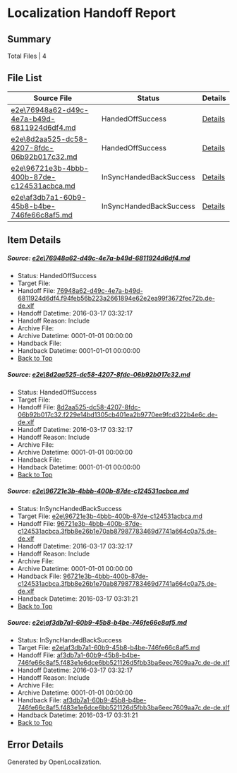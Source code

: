 # <a name='report-top'></a> Localization Handoff Report

## Summary
 Total Files | 4

## File List
 Source File | Status | Details 
 ----------- | ------ | ------- 
 [e2e\76948a62-d49c-4e7a-b49d-6811924d6df4.md](https://github.com/OpenLocalizationTest/oltest/blob/71518e85f2a90420ef323f6b2ce320497c48ba3a/e2e/76948a62-d49c-4e7a-b49d-6811924d6df4.md) | HandedOffSuccess | [Details](#97c83923b60107825269a57812267536cafafb651)
 [e2e\8d2aa525-dc58-4207-8fdc-06b92b017c32.md](https://github.com/OpenLocalizationTest/oltest/blob/71518e85f2a90420ef323f6b2ce320497c48ba3a/e2e/8d2aa525-dc58-4207-8fdc-06b92b017c32.md) | HandedOffSuccess | [Details](#5a536f7061e6f03cf94ffe14062487ff9e74d8502)
 [e2e\96721e3b-4bbb-400b-87de-c124531acbca.md](https://github.com/OpenLocalizationTest/oltest/blob/d13dbbdc6d1ee0e37fce01d94483358e4d0f953e/e2e/96721e3b-4bbb-400b-87de-c124531acbca.md) | InSyncHandedBackSuccess | [Details](#14dd2a6acabebe50bb76bd05bb14644103f2d8603)
 [e2e\af3db7a1-60b9-45b8-b4be-746fe66c8af5.md](https://github.com/OpenLocalizationTest/oltest/blob/70e9314ab376397f21f9fd1ce9313810b27abc39/e2e/af3db7a1-60b9-45b8-b4be-746fe66c8af5.md) | InSyncHandedBackSuccess | [Details](#6d25f88f45b20b581a7dfcbcfd98e3a571e817b44)

## Item Details
##### <a name='97c83923b60107825269a57812267536cafafb651'></a> Source: [e2e\76948a62-d49c-4e7a-b49d-6811924d6df4.md](https://github.com/OpenLocalizationTest/oltest/blob/71518e85f2a90420ef323f6b2ce320497c48ba3a/e2e/76948a62-d49c-4e7a-b49d-6811924d6df4.md)
* Status: HandedOffSuccess
* Target File: 
* Handoff File: [76948a62-d49c-4e7a-b49d-6811924d6df4.f94feb56b223a2661894e62e2ea99f3672fec72b.de-de.xlf](https://github.com/OpenLocalizationTestOrg/olhandoff/blob/a78a55f38c76510c2f9051df38a53f8a6266972f/ol-handoff/OpenLocalizationTestOrg/oltest.de-de/xinjiang/ht/76948a62-d49c-4e7a-b49d-6811924d6df4.f94feb56b223a2661894e62e2ea99f3672fec72b.de-de.xlf)
* Handoff Datetime: 2016-03-17 03:32:17
* Handoff Reason: Include
* Archive File: 
* Archive Datetime: 0001-01-01 00:00:00
* Handback File: 
* Handback Datetime: 0001-01-01 00:00:00
* [Back to Top](#report-top)

##### <a name='5a536f7061e6f03cf94ffe14062487ff9e74d8502'></a> Source: [e2e\8d2aa525-dc58-4207-8fdc-06b92b017c32.md](https://github.com/OpenLocalizationTest/oltest/blob/71518e85f2a90420ef323f6b2ce320497c48ba3a/e2e/8d2aa525-dc58-4207-8fdc-06b92b017c32.md)
* Status: HandedOffSuccess
* Target File: 
* Handoff File: [8d2aa525-dc58-4207-8fdc-06b92b017c32.f229e14bd1305cb401ea2b9770ee9fcd322b4e6c.de-de.xlf](https://github.com/OpenLocalizationTestOrg/olhandoff/blob/a78a55f38c76510c2f9051df38a53f8a6266972f/ol-handoff/OpenLocalizationTestOrg/oltest.de-de/xinjiang/ht/8d2aa525-dc58-4207-8fdc-06b92b017c32.f229e14bd1305cb401ea2b9770ee9fcd322b4e6c.de-de.xlf)
* Handoff Datetime: 2016-03-17 03:32:17
* Handoff Reason: Include
* Archive File: 
* Archive Datetime: 0001-01-01 00:00:00
* Handback File: 
* Handback Datetime: 0001-01-01 00:00:00
* [Back to Top](#report-top)

##### <a name='14dd2a6acabebe50bb76bd05bb14644103f2d8603'></a> Source: [e2e\96721e3b-4bbb-400b-87de-c124531acbca.md](https://github.com/OpenLocalizationTest/oltest/blob/d13dbbdc6d1ee0e37fce01d94483358e4d0f953e/e2e/96721e3b-4bbb-400b-87de-c124531acbca.md)
* Status: InSyncHandedBackSuccess
* Target File: [e2e\96721e3b-4bbb-400b-87de-c124531acbca.md](https://github.com/OpenLocalizationTestOrg/oltest.de-de/blob/ac5a69be6f38ca0ece9e417046cdf24327d164ef/e2e/96721e3b-4bbb-400b-87de-c124531acbca.md)
* Handoff File: [96721e3b-4bbb-400b-87de-c124531acbca.3fbb8e26b1e70ab87987783469d7741a664c0a75.de-de.xlf](https://github.com/OpenLocalizationTestOrg/olhandoff/blob/a78a55f38c76510c2f9051df38a53f8a6266972f/ol-handoff/OpenLocalizationTestOrg/oltest.de-de/xinjiang/ht/96721e3b-4bbb-400b-87de-c124531acbca.3fbb8e26b1e70ab87987783469d7741a664c0a75.de-de.xlf)
* Handoff Datetime: 2016-03-17 03:32:17
* Handoff Reason: Include
* Archive File: 
* Archive Datetime: 0001-01-01 00:00:00
* Handback File: [96721e3b-4bbb-400b-87de-c124531acbca.3fbb8e26b1e70ab87987783469d7741a664c0a75.de-de.xlf](https://github.com/OpenLocalizationTestOrg/olhandback/blob/da84552835e7df84f4daf25fadc7f8b9e08ce1d8/ol-handback/OpenLocalizationTestOrg/oltest.de-de/xinjiang/mt/96721e3b-4bbb-400b-87de-c124531acbca.3fbb8e26b1e70ab87987783469d7741a664c0a75.de-de.xlf)
* Handback Datetime: 2016-03-17 03:31:21
* [Back to Top](#report-top)

##### <a name='6d25f88f45b20b581a7dfcbcfd98e3a571e817b44'></a> Source: [e2e\af3db7a1-60b9-45b8-b4be-746fe66c8af5.md](https://github.com/OpenLocalizationTest/oltest/blob/70e9314ab376397f21f9fd1ce9313810b27abc39/e2e/af3db7a1-60b9-45b8-b4be-746fe66c8af5.md)
* Status: InSyncHandedBackSuccess
* Target File: [e2e\af3db7a1-60b9-45b8-b4be-746fe66c8af5.md](https://github.com/OpenLocalizationTestOrg/oltest.de-de/blob/ac5a69be6f38ca0ece9e417046cdf24327d164ef/e2e/af3db7a1-60b9-45b8-b4be-746fe66c8af5.md)
* Handoff File: [af3db7a1-60b9-45b8-b4be-746fe66c8af5.f483e1e6dce6bb521126d5fbb3ba6eec7609aa7c.de-de.xlf](https://github.com/OpenLocalizationTestOrg/olhandoff/blob/a78a55f38c76510c2f9051df38a53f8a6266972f/ol-handoff/OpenLocalizationTestOrg/oltest.de-de/xinjiang/ht/af3db7a1-60b9-45b8-b4be-746fe66c8af5.f483e1e6dce6bb521126d5fbb3ba6eec7609aa7c.de-de.xlf)
* Handoff Datetime: 2016-03-17 03:32:17
* Handoff Reason: Include
* Archive File: 
* Archive Datetime: 0001-01-01 00:00:00
* Handback File: [af3db7a1-60b9-45b8-b4be-746fe66c8af5.f483e1e6dce6bb521126d5fbb3ba6eec7609aa7c.de-de.xlf](https://github.com/OpenLocalizationTestOrg/olhandback/blob/da84552835e7df84f4daf25fadc7f8b9e08ce1d8/ol-handback/OpenLocalizationTestOrg/oltest.de-de/xinjiang/mt/af3db7a1-60b9-45b8-b4be-746fe66c8af5.f483e1e6dce6bb521126d5fbb3ba6eec7609aa7c.de-de.xlf)
* Handback Datetime: 2016-03-17 03:31:21
* [Back to Top](#report-top)


## Error Details

Generated by OpenLocalization.
